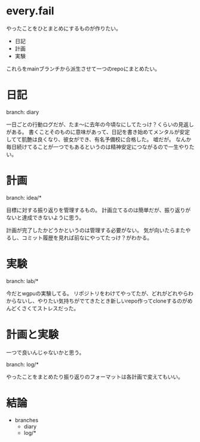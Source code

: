 # every.fail

やったことをひとまとめにするものが作りたい。

- 日記
- 計画
- 実験

これらをmainブランチから派生させて一つのrepoにまとめたい。

# 日記

branch: diary

一日ごとの行動ログだが、たま〜に去年の今頃なにしてたっけ？くらいの見返しがある。
書くことそのものに意味があって、日記を書き始めてメンタルが安定してて肌艶は良くなり、彼女ができ、有名予備校に合格した。
嘘だが。
なんか毎日続けてることが一つでもあるというのは精神安定につながるので一生やりたい。


# 計画

branch: idea/*

目標に対する振り返りを管理するもの。
計画立てるのは簡単だが、振り返りがないと達成できないように思う。

計画が完了したかどうかというのは管理する必要がない。
気が向いたらまたやるし、コミット履歴を見れば前なにやってたっけ？がわかる。

# 実験

branch: lab/*

今だとwgpuの実験してる。
リポジトリをわけてやってたが、どれがどれやらわからないし、やりたい気持ちがでてきたとき新しいrepo作ってcloneするのがめんどくさくてストレスだった。

# 計画と実験

一つで良いんじゃないかと思う。

branch: log/*

やったことをまとめたり振り返りのフォーマットは各計画で変えてもいい。

# 結論

- branches
    - diary
    - log/*

